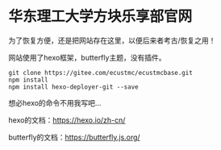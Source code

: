# 华东理工大学方块乐享部官网
为了恢复方便，还是把网站存在这里，以便后来者考古/恢复之用！

网站使用了hexo框架，butterfly主题，没有插件。

```
git clone https://gitee.com/ecustmc/ecustmcbase.git
npm install
npm install hexo-deployer-git --save
```
想必hexo的命令不用我写吧...

hexo的文档：https://hexo.io/zh-cn/

butterfly的文档：https://butterfly.js.org/